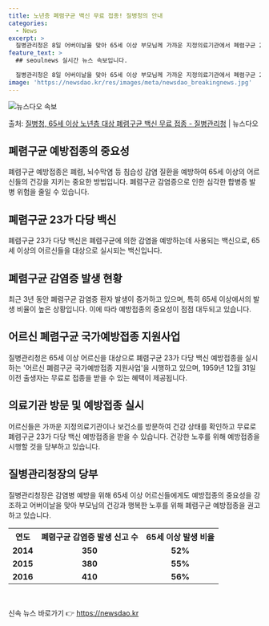 ```yaml
---
title: 노년층 폐렴구균 백신 무료 접종! 질병청의 안내
categories:
  - News
excerpt: >
  질병관리청은 8일 어버이날을 맞아 65세 이상 부모님께 가까운 지정의료기관에서 폐렴구균 23가 다당 백신(P…
feature_text: >
  ## seoulnews 실시간 뉴스 속보입니다.

  질병관리청은 8일 어버이날을 맞아 65세 이상 부모님께 가까운 지정의료기관에서 폐렴구균 23가 다당 백신(P…
image: 'https://newsdao.kr/res/images/meta/newsdao_breakingnews.jpg'
---
```


![뉴스다오 속보](https://newsdao.kr/res/images/meta/newsdao_breakingnews.jpg)

<p>출처: <a href="https://newsdao.kr/3759" rel="dofollow">질병청, 65세 이상 노년층 대상 폐렴구균 백신 무료 접종 - 질병관리청</a> | 뉴스다오</p>

<h2 data-ke-size="size26">폐렴구균 예방접종의 중요성</h2>
<p data-ke-size="size16">폐렴구균 예방접종은 폐렴, 뇌수막염 등 침습성 감염 질환을 예방하여 65세 이상의 어르신들의 건강을 지키는 중요한 방법입니다. 폐렴구균 감염증으로 인한 심각한 합병증 발병 위험을 줄일 수 있습니다.</p>

<h2 data-ke-size="size26">폐렴구균 23가 다당 백신</h2>
<p data-ke-size="size16">폐렴구균 23가 다당 백신은 폐렴구균에 의한 감염을 예방하는데 사용되는 백신으로, 65세 이상의 어르신들을 대상으로 실시되는 백신입니다.</p>

<h2 data-ke-size="size26">폐렴구균 감염증 발생 현황</h2>
<p data-ke-size="size16">최근 3년 동안 폐렴구균 감염증 환자 발생이 증가하고 있으며, 특히 65세 이상에서의 발생 비율이 높은 상황입니다. 이에 따라 예방접종의 중요성이 점점 대두되고 있습니다.</p>

<h2 data-ke-size="size26">어르신 폐렴구균 국가예방접종 지원사업</h2>
<p data-ke-size="size16">질병관리청은 65세 이상 어르신을 대상으로 폐렴구균 23가 다당 백신 예방접종을 실시하는 '어르신 폐렴구균 국가예방접종 지원사업'을 시행하고 있으며, 1959년 12월 31일 이전 출생자는 무료로 접종을 받을 수 있는 혜택이 제공됩니다.</p>

<h2 data-ke-size="size26">의료기관 방문 및 예방접종 실시</h2>
<p data-ke-size="size16">어르신들은 가까운 지정의료기관이나 보건소를 방문하여 건강 상태를 확인하고 무료로 폐렴구균 23가 다당 백신 예방접종을 받을 수 있습니다. 건강한 노후를 위해 예방접종을 시행할 것을 당부하고 있습니다.</p>

<h2 data-ke-size="size26">질병관리청장의 당부</h2>
<p data-ke-size="size16">질병관리청장은 감염병 예방을 위해 65세 이상 어르신들에게도 예방접종의 중요성을 강조하고 어버이날을 맞아 부모님의 건강과 행복한 노후를 위해 폐렴구균 예방접종을 권고하고 있습니다.</p>

<table>
	<tr>
		<th>연도</th>
		<th>폐렴구균 감염증 발생 신고 수</th>
		<th>65세 이상 발생 비율</th>
	</tr>
	<tr>
		<td style="text-align: center; height: 17px;"><b>2014</b></td>
		<td style="text-align: center; height: 17px;"><b>350</b></td>
		<td style="text-align: center; height: 17px;"><b>52%</b></td>
	</tr>
	<tr>
		<td style="text-align: center; height: 17px;"><b>2015</b></td>
		<td style="text-align: center; height: 17px;"><b>380</b></td>
		<td style="text-align: center; height: 17px;"><b>55%</b></td>
	</tr>
	<tr>
		<td style="text-align: center; height: 17px;"><b>2016</b></td>
		<td style="text-align: center; height: 17px;"><b>410</b></td>
		<td style="text-align: center; height: 17px;"><b>56%</b></td>
	</tr>
</table>
<p data-ke-size="size16">&nbsp;</p> 

신속 뉴스 바로가기 👉 <a href="https://newsdao.kr" rel="dofollow">https://newsdao.kr</a>



